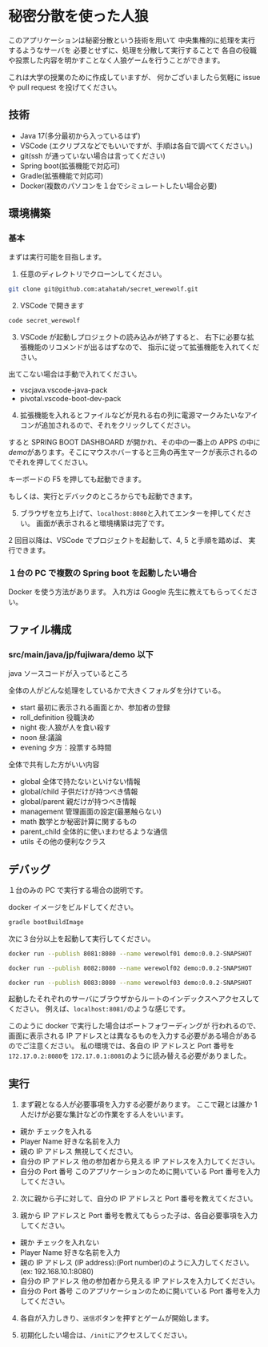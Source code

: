 # 秘密分散を使った人狼

このアプリケーションは秘密分散という技術を用いて
中央集権的に処理を実行するようなサーバを
必要とせずに、処理を分散して実行することで
各自の役職や投票した内容を明かすことなく人狼ゲームを行うことができます。

これは大学の授業のために作成していますが、
何かございましたら気軽に issue や pull request を投げてください。

## 技術

- Java 17(多分最初から入っているはず)
- VSCode (エクリプスなどでもいいですが、手順は各自で調べてください。)
- git(ssh が通っていない場合は言ってください)
- Spring boot(拡張機能で対応可)
- Gradle(拡張機能で対応可)
- Docker(複数のパソコンを１台でシミュレートしたい場合必要)

## 環境構築

### 基本

まずは実行可能を目指します。

1. 任意のディレクトリでクローンしてください。

```sh
git clone git@github.com:atahatah/secret_werewolf.git
```

2. VSCode で開きます

```sh
code secret_werewolf
```

3. VSCode が起動しプロジェクトの読み込みが終了すると、
   右下に必要な拡張機能のリコメンドが出るはずなので、
   指示に従って拡張機能を入れてください。

出てこない場合は手動で入れてください。

- vscjava.vscode-java-pack
- pivotal.vscode-boot-dev-pack

4. 拡張機能を入れるとファイルなどが見れる右の列に電源マークみたいなアイコンが追加されるので、それをクリックしてください。

すると SPRING BOOT DASHBOARD が開かれ、その中の一番上の APPS の中に*demo*があります。そこにマウスホバーすると三角の再生マークが表示されるのでそれを押してください。

キーボードの F5 を押しても起動できます。

もしくは、実行とデバックのところからでも起動できます。

5. ブラウザを立ち上げて、`localhost:8080`と入れてエンターを押してください。
   画面が表示されると環境構築は完了です。

2 回目以降は、VSCode でプロジェクトを起動して、4, 5 と手順を踏めば、
実行できます。

### １台の PC で複数の Spring boot を起動したい場合

Docker を使う方法があります。
入れ方は Google 先生に教えてもらってください。

## ファイル構成

### src/main/java/jp/fujiwara/demo 以下

java ソースコードが入っているところ

全体の人がどんな処理をしているかで大きくフォルダを分けている。

- start 最初に表示される画面とか、参加者の登録
- roll_definition 役職決め
- night 夜:人狼が人を食い殺す
- noon 昼:議論
- evening 夕方：投票する時間

全体で共有した方がいい内容

- global 全体で持たないといけない情報
- global/child 子供だけが持つべき情報
- global/parent 親だけが持つべき情報
- management 管理画面の設定(最悪触らない)
- math 数学とか秘密計算に関するもの
- parent_child 全体的に使いまわせるような通信
- utils その他の便利なクラス

## デバッグ

１台のみの PC で実行する場合の説明です。

docker イメージをビルドしてください。

```zsh
gradle bootBuildImage
```

次に３台分以上を起動して実行してください。

```zsh
docker run --publish 8081:8080 --name werewolf01 demo:0.0.2-SNAPSHOT
```

```zsh
docker run --publish 8082:8080 --name werewolf02 demo:0.0.2-SNAPSHOT
```

```zsh
docker run --publish 8083:8080 --name werewolf03 demo:0.0.2-SNAPSHOT
```

起動したそれぞれのサーバにブラウザからルートのインデックスへアクセスしてください。
例えば、`localhost:8081/`のような感じです。

このように docker で実行した場合はポートフォワーディングが
行われるので、画面に表示される IP アドレスとは異なるものを入力する必要がある場合があるのでご注意ください。
私の環境では、各自の IP アドレスと Port 番号を`172.17.0.2:8080`を
`172.17.0.1:8081`のように読み替える必要がありました。

## 実行

1. まず親となる人が必要事項を入力する必要があります。
   ここで親とは誰か 1 人だけが必要な集計などの作業をする人をいいます。

- 親か チェックを入れる
- Player Name 好きな名前を入力
- 親の IP アドレス 無視してください。
- 自分の IP アドレス 他の参加者から見える IP アドレスを入力してください。
- 自分の Port 番号 このアプリケーションのために開いている Port 番号を入力してください。

2. 次に親から子に対して、自分の IP アドレスと Port 番号を教えてください。

3. 親から IP アドレスと Port 番号を教えてもらった子は、各自必要事項を入力してください。

- 親か チェックを入れない
- Player Name 好きな名前を入力
- 親の IP アドレス (IP address):(Port number)のように入力してください。(ex: 192.168.10.1:8080)
- 自分の IP アドレス 他の参加者から見える IP アドレスを入力してください。
- 自分の Port 番号 このアプリケーションのために開いている Port 番号を入力してください。

4. 各自が入力しきり、`送信`ボタンを押すとゲームが開始します。

5. 初期化したい場合は、`/init`にアクセスしてください。
